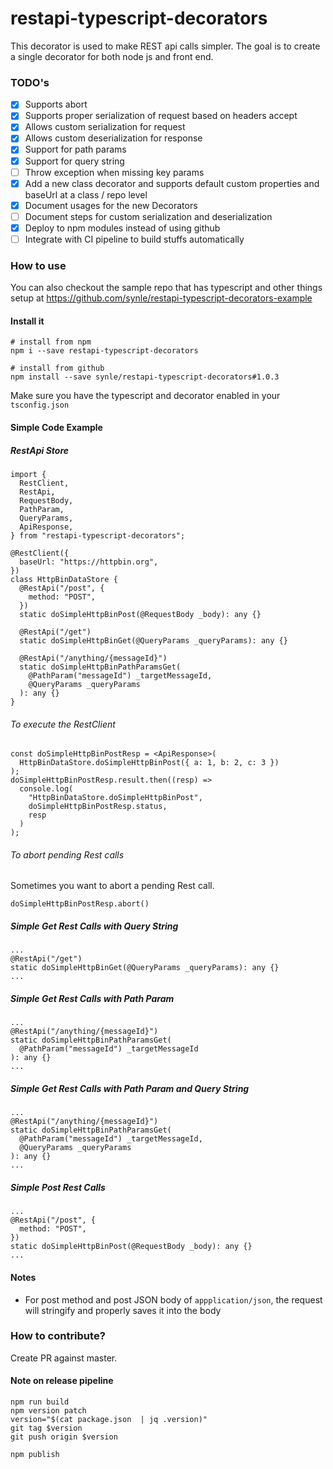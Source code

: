 # restapi-typescript-decorators
This decorator is used to make REST api calls simpler. The goal is to create a single decorator for both node js and front end.

### TODO's
- [X] Supports abort
- [X] Supports proper serialization of request based on headers accept
- [X] Allows custom serialization for request
- [X] Allows custom deserialization for response
- [X] Support for path params
- [X] Support for query string
- [ ] Throw exception when missing key params
- [X] Add a new class decorator and supports default custom properties and baseUrl at a class / repo level
- [X] Document usages for the new Decorators
- [ ] Document steps for custom serialization and deserialization
- [X] Deploy to npm modules instead of using github
- [ ] Integrate with CI pipeline to build stuffs automatically

### How to use
You can also checkout the sample repo that has typescript and other things setup at https://github.com/synle/restapi-typescript-decorators-example

#### Install it
```
# install from npm
npm i --save restapi-typescript-decorators

# install from github
npm install --save synle/restapi-typescript-decorators#1.0.3
```

Make sure you have the typescript and decorator enabled in your `tsconfig.json`

#### Simple Code Example
##### RestApi Store
```
import {
  RestClient,
  RestApi,
  RequestBody,
  PathParam,
  QueryParams,
  ApiResponse,
} from "restapi-typescript-decorators";

@RestClient({
  baseUrl: "https://httpbin.org",
})
class HttpBinDataStore {
  @RestApi("/post", {
    method: "POST",
  })
  static doSimpleHttpBinPost(@RequestBody _body): any {}

  @RestApi("/get")
  static doSimpleHttpBinGet(@QueryParams _queryParams): any {}

  @RestApi("/anything/{messageId}")
  static doSimpleHttpBinPathParamsGet(
    @PathParam("messageId") _targetMessageId,
    @QueryParams _queryParams
  ): any {}
}
```

###### To execute the RestClient
```
const doSimpleHttpBinPostResp = <ApiResponse>(
  HttpBinDataStore.doSimpleHttpBinPost({ a: 1, b: 2, c: 3 })
);
doSimpleHttpBinPostResp.result.then((resp) =>
  console.log(
    "HttpBinDataStore.doSimpleHttpBinPost",
    doSimpleHttpBinPostResp.status,
    resp
  )
);
```

###### To abort pending Rest calls
Sometimes you want to abort a pending Rest call.
```
doSimpleHttpBinPostResp.abort()
```

##### Simple Get Rest Calls with Query String
```
...
@RestApi("/get")
static doSimpleHttpBinGet(@QueryParams _queryParams): any {}
...
```

##### Simple Get Rest Calls with Path Param
```
...
@RestApi("/anything/{messageId}")
static doSimpleHttpBinPathParamsGet(
  @PathParam("messageId") _targetMessageId
): any {}
...
```

##### Simple Get Rest Calls with Path Param and Query String
```
...
@RestApi("/anything/{messageId}")
static doSimpleHttpBinPathParamsGet(
  @PathParam("messageId") _targetMessageId,
  @QueryParams _queryParams
): any {}
...
```

##### Simple Post Rest Calls
```
...
@RestApi("/post", {
  method: "POST",
})
static doSimpleHttpBinPost(@RequestBody _body): any {}
...
```


#### Notes
- For post method and post JSON body of `appplication/json`, the request will stringify and properly saves it into the body


### How to contribute?
Create PR against master.

#### Note on release pipeline
```
npm run build
npm version patch
version="$(cat package.json  | jq .version)"
git tag $version
git push origin $version

npm publish
```
